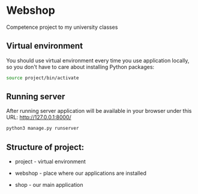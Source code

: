 # Webshop
Competence project to my university classes

## Virtual environment
You should use virtual environment every time you use application locally, so you don't have to care about installing Python packages:
```bash
source project/bin/activate
```

## Running server
After running server application will be available in your browser under this URL: http://127.0.0.1:8000/
```bash
python3 manage.py runserver
```

## Structure of project:
* project - virtual environment

* webshop - place where our applications are installed

* shop - our main application


